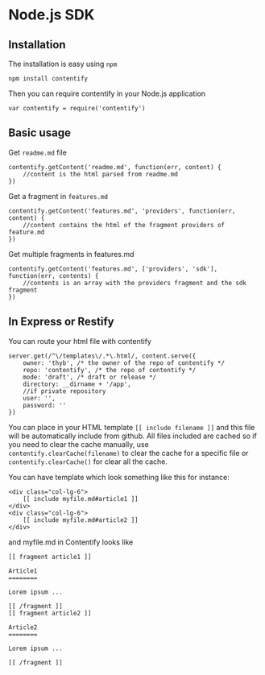 Node.js SDK
===========

Installation
------------

The installation is easy using `npm`

`npm install contentify`

Then you can require contentify in your Node.js application

    var contentify = require('contentify')

Basic usage
-----------

Get `readme.md` file

    contentify.getContent('readme.md', function(err, content) {
        //content is the html parsed from readme.md
    })
     
Get a fragment in `features.md`

    contentify.getContent('features.md', 'providers', function(err, content) {
        //content contains the html of the fragment providers of feature.md
    })
     
Get multiple fragments in features.md

    contentify.getContent('features.md', ['providers', 'sdk'], function(err, contents) {
        //contents is an array with the providers fragment and the sdk fragment
    })

In Express or Restify
---------------------

You can route your html file with contentify

    server.get(/^\/templates\/.*\.html/, content.serve({
        owner: 'thyb', /* the owner of the repo of contentify */
        repo: 'contentify', /* the repo of contentify */
        mode: 'draft', /* draft or release */
        directory: __dirname + '/app',
        //if private repository
        user: '',
        password: ''
    })

You can place in your HTML template `[[ include filename ]]` and this file will be automatically include from github. All files included are cached so if you need to clear the cache manually, use `contentify.clearCache(filename)` to clear the cache for a specific file or `contentify.clearCache()` for clear all the cache.

You can have template which look something like this for instance:

    <div class="col-lg-6">
        [[ include myfile.md#article1 ]]
    </div>
    <div class="col-lg-6">
        [[ include myfile.md#article2 ]]
    </div>

and myfile.md in Contentify looks like

    [[ fragment article1 ]]
     
    Article1
    ========
     
    Lorem ipsum ...
     
    [[ /fragment ]]
    [[ fragment article2 ]]
     
    Article2
    ========
     
    Lorem ipsum ...
     
    [[ /fragment ]]
    